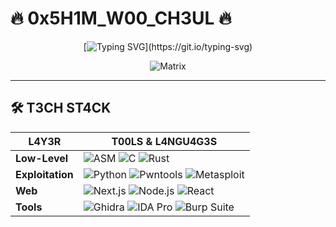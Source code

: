 # 🔥 0x5H1M_W00_CH3UL 🔥  

<div align="center">
  
[![Typing SVG](https://readme-typing-svg.demolab.com?font=Hack&weight=800&size=28&duration=4000&pause=500&color=00FF41&background=000000&center=true&vCenter=true&width=600&lines=W3LC0M3+70+MY+H4CK1NG+D3N.;SYST3M+INITI4LIZ1NG...;L0AD1NG+PR0F1L3+D4T4...;4CC3SS+GR4NT3D.;)](https://git.io/typing-svg)

![Matrix](https://raw.githubusercontent.com/ShimWooChul/ShimWooChul/main/matrix.gif)  

</div>

---

## **🛠️ T3CH ST4CK**  

<div align="center">

| **L4Y3R**  | **T00LS & L4NGU4G3S** |
|------------|----------------------|
| **Low-Level** | ![ASM](https://img.shields.io/badge/ASM-000000?style=for-the-badge&logo=assemblyscript&logoColor=white) ![C](https://img.shields.io/badge/C-00599C?style=for-the-badge&logo=c&logoColor=white) ![Rust](https://img.shields.io/badge/Rust-000000?style=for-the-badge&logo=rust&logoColor=white) |
| **Exploitation** | ![Python](https://img.shields.io/badge/Python-3776AB?style=for-the-badge&logo=python&logoColor=white) ![Pwntools](https://img.shields.io/badge/Pwntools-000000?style=for-the-badge) ![Metasploit](https://img.shields.io/badge/Metasploit-000000?style=for-the-badge) |
| **Web** | ![Next.js](https://img.shields.io/badge/Next.js-000000?style=for-the-badge&logo=next.js&logoColor=white) ![Node.js](https://img.shields.io/badge/Node.js-339933?style=for-the-badge&logo=node.js&logoColor=white) ![React](https://img.shields.io/badge/React-61DAFB?style=for-the-badge&logo=react&logoColor=black) |
| **Tools** | ![Ghidra](https://img.shields.io/badge/Ghidra-000000?style=for-the-badge) ![IDA Pro](https://img.shields.io/badge/IDA_Pro-000000?style=for-the-badge) ![Burp Suite](https://img.shields.io/badge/Burp_Suite-000000?style=for-the-badge) |

</div>
